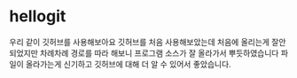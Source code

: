 # hellogit
우리 같이 깃허브를 사용해보아요
 깃허브를 처음 사용해보았는데 처음에 올리는게 잘안되었지만 차례차례 경로를 따라
해보니 프로그램 소스가 잘 올라가서 뿌듯하였습니다
파일이 올라가는게 신기하고 깃허브에 대해 더 알 수 있어서 좋았습니다.
